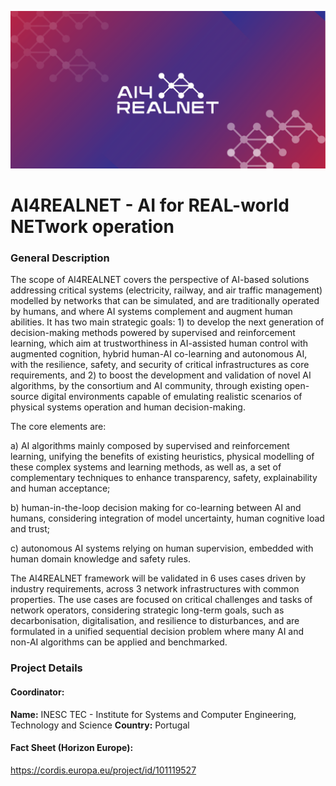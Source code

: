 ![AI4REALNET-banner](https://raw.githubusercontent.com/AI4REALNET/.github/main/profile/ai4realnet-banner.png)

# AI4REALNET - AI for REAL-world NETwork operation 

### General Description

The scope of AI4REALNET covers the perspective of AI-based solutions addressing critical systems (electricity, railway, and air traffic management) modelled by networks that can be simulated, and are traditionally operated by humans, and where AI systems complement and augment human abilities. It has two main strategic goals: 1) to develop the next generation of decision-making methods powered by supervised and reinforcement learning, which aim at trustworthiness in AI-assisted human control with augmented cognition, hybrid human-AI co-learning and autonomous AI, with the resilience, safety, and security of critical infrastructures as core requirements, and 2) to boost the development and validation of novel AI algorithms, by the consortium and AI community, through existing open-source digital environments capable of emulating realistic scenarios of physical systems operation and human decision-making.

The core elements are: 

 a) AI algorithms mainly composed by supervised and reinforcement learning, unifying the benefits of existing heuristics, physical modelling of these complex systems and learning methods, as well as, a set of complementary techniques to enhance transparency, safety, explainability and human acceptance; 
 
 b) human-in-the-loop decision making for co-learning between AI and humans, considering integration of model uncertainty, human cognitive load and trust; 
 
 c) autonomous AI systems relying on human supervision, embedded with human domain knowledge and safety rules.


The AI4REALNET framework will be validated in 6 uses cases driven by industry requirements, across 3 network infrastructures with common properties. The use cases are focused on critical challenges and tasks of network operators, considering strategic long-term goals, such as decarbonisation, digitalisation, and resilience to disturbances, and are formulated in a unified sequential decision problem where many AI and non-AI algorithms can be applied and benchmarked.
                            

### Project Details

#### Coordinator:
**Name:** INESC TEC - Institute for Systems and Computer Engineering, Technology and Science
**Country:** Portugal


#### Fact Sheet (Horizon Europe):

https://cordis.europa.eu/project/id/101119527



